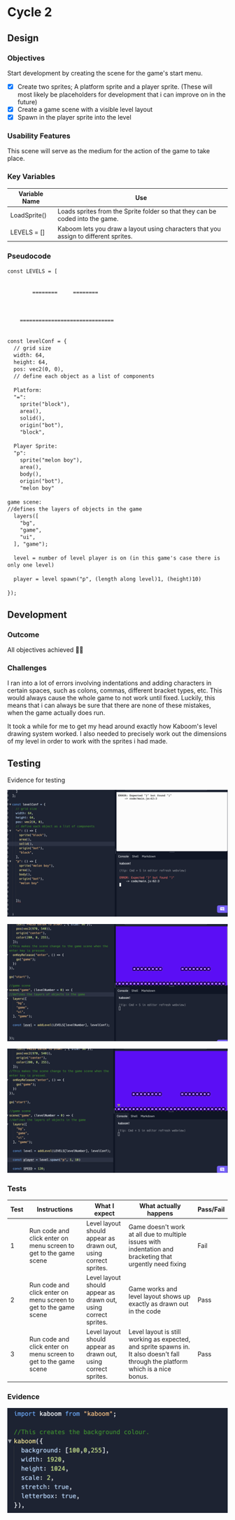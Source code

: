 # Cycle 2

## Design

### Objectives

Start development by creating the scene for the game's start menu.

* [x] Create two sprites; A platform sprite and a player sprite. (These will most likely be placeholders for development that i can improve on in the future)
* [x] Create a game scene with a visible level layout
* [x] Spawn in the player sprite into the level

### Usability Features

This scene will serve as the medium for the action of the game to take place.

### Key Variables

| Variable Name | Use                                                                                   |
| ------------- | ------------------------------------------------------------------------------------- |
| LoadSprite()  | Loads sprites from the Sprite folder so that they can be coded into the game.         |
| LEVELS = \[]  | Kaboom lets you draw a  layout using characters that you assign to different sprites. |

### Pseudocode

```
const LEVELS = [
  

        ========     ========        
                                  
                                  
                                  
    ==============================
 

const levelConf = {
  // grid size
  width: 64,
  height: 64,
  pos: vec2(0, 0),
  // define each object as a list of components
  
  Platform:
  "=":
    sprite("block"),
    area(),
    solid(),
    origin("bot"),
    "block",
  
  Player Sprite:
  "p":
    sprite("melon boy"),
    area(),
    body(),
    origin("bot"),
    "melon boy"
     
game scene:
//defines the layers of objects in the game
  layers([
    "bg",
    "game",
    "ui",
  ], "game");

  level = number of level player is on (in this game's case there is only one level)

  player = level spawn("p", (length along level)1, (height)10)
  
});

```

## Development

### Outcome

All objectives achieved 👍🏻

### Challenges

I ran into a lot of errors involving indentations and adding characters in certain spaces, such as colons, commas, different bracket types, etc. This would always cause the whole game to not work until fixed. Luckily, this means that i can always be sure that there are none of these mistakes, when the game actually does run.

It took a while for me to get my head around exactly how Kaboom's level drawing system worked. I also needed to precisely work out the dimensions of my level in order to work with the sprites i had made.

## Testing

Evidence for testing

![Game not working due to bracketing error in code](<../.gitbook/assets/Screenshot 2022-06-30 at 10.16.23.png>)

![Level layout visible](<../.gitbook/assets/Screenshot 2022-06-30 at 10.17.40.png>)

![Player spawned into level](<../.gitbook/assets/Screenshot 2022-06-30 at 10.18.09.png>)

### Tests

| Test | Instructions                                                     | What I expect                                                   | What actually happens                                                                                                             | Pass/Fail |
| ---- | ---------------------------------------------------------------- | --------------------------------------------------------------- | --------------------------------------------------------------------------------------------------------------------------------- | --------- |
| 1    | Run code and click enter on menu screen to get to the game scene | Level layout should appear as drawn out, using correct sprites. | Game doesn't work at all due to multiple issues with indentation and bracketing that urgently need fixing                         | Fail      |
| 2    | Run code and click enter on menu screen to get to the game scene | Level layout should appear as drawn out, using correct sprites. | Game works and level layout shows up exactly as drawn out in the code                                                             | Pass      |
| 3    | Run code and click enter on menu screen to get to the game scene | Level layout should appear as drawn out, using correct sprites. | Level layout is still working as expected, and sprite spawns in. It also doesn't fall through the platform which is a nice bonus. | Pass      |

### Evidence

![](<../.gitbook/assets/Screenshot 2022-06-30 at 09.37.20.png>)

